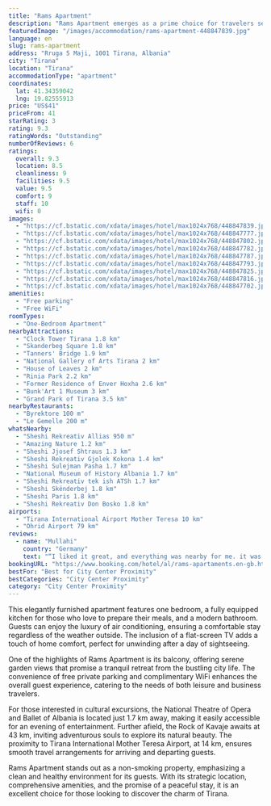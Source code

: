 ```yaml
---
title: "Rams Apartment"
description: "Rams Apartment emerges as a prime choice for travelers seeking comfort and convenience in the heart of Tirana."
featuredImage: "/images/accommodation/rams-apartment-448847839.jpg"
language: en
slug: rams-apartment
address: "Rruga 5 Maji, 1001 Tirana, Albania"
city: "Tirana"
location: "Tirana"
accommodationType: "apartment"
coordinates:
  lat: 41.34359042
  lng: 19.82555913
price: "US$41"
priceFrom: 41
starRating: 3
rating: 9.3
ratingWords: "Outstanding"
numberOfReviews: 6
ratings:
  overall: 9.3
  location: 8.5
  cleanliness: 9
  facilities: 9.5
  value: 9.5
  comfort: 9
  staff: 10
  wifi: 0
images:
  - "https://cf.bstatic.com/xdata/images/hotel/max1024x768/448847839.jpg?k=57fa2a0be84c95ca30ab9fddec2d199847915b7e747a7ce9faa26c9dc4cf3c0b&o=&hp=1"
  - "https://cf.bstatic.com/xdata/images/hotel/max1024x768/448847777.jpg?k=3e3ee56840206d9620f440242b5698f05d78bb606a2046a82453dfdaeadfa316&o=&hp=1"
  - "https://cf.bstatic.com/xdata/images/hotel/max1024x768/448847802.jpg?k=d6f4278c57831ffab761d49df7847a2d8d957c209b63ffa4379495bd3117a358&o=&hp=1"
  - "https://cf.bstatic.com/xdata/images/hotel/max1024x768/448847782.jpg?k=aefe340888fc69f25571b0aed2df241fe0bf75cd7b69b257143dfa6d20fe2792&o=&hp=1"
  - "https://cf.bstatic.com/xdata/images/hotel/max1024x768/448847787.jpg?k=68ebc9155c4ea62fd77a5d84de22b6f5193f4c7f35bfcdc535c52711e6b12934&o=&hp=1"
  - "https://cf.bstatic.com/xdata/images/hotel/max1024x768/448847793.jpg?k=adaf757350d813fb7c12ff7164fe383e7753083f8240f0e2e6b4d8e1bd5fc930&o=&hp=1"
  - "https://cf.bstatic.com/xdata/images/hotel/max1024x768/448847825.jpg?k=4c76a7061709d5e3705580281891d62846c9e3df9f16029004258b3bd4f53fa6&o=&hp=1"
  - "https://cf.bstatic.com/xdata/images/hotel/max1024x768/448847816.jpg?k=6fcd7d57f2d52d73a7dc155910f91507ef0e89e7bcd499e20f933019fef2d5b2&o=&hp=1"
  - "https://cf.bstatic.com/xdata/images/hotel/max1024x768/448847702.jpg?k=2fe3d40e25008bca83ae1c79702f8d30d8ea4d5e44d773f8fddeb351ab49d5d6&o=&hp=1"
amenities:
  - "Free parking"
  - "Free WiFi"
roomTypes:
  - "One-Bedroom Apartment"
nearbyAttractions:
  - "Clock Tower Tirana 1.8 km"
  - "Skanderbeg Square 1.8 km"
  - "Tanners' Bridge 1.9 km"
  - "National Gallery of Arts Tirana 2 km"
  - "House of Leaves 2 km"
  - "Rinia Park 2.2 km"
  - "Former Residence of Enver Hoxha 2.6 km"
  - "Bunk'Art 1 Museum 3 km"
  - "Grand Park of Tirana 3.5 km"
nearbyRestaurants:
  - "Byrektore 100 m"
  - "Le Gemelle 200 m"
whatsNearby:
  - "Sheshi Rekreativ Allias 950 m"
  - "Amazing Nature 1.2 km"
  - "Sheshi Jjosef Shtraus 1.3 km"
  - "Sheshi Rekreativ Gjolek Kokona 1.4 km"
  - "Sheshi Sulejman Pasha 1.7 km"
  - "National Museum of History Albania 1.7 km"
  - "Sheshi Rekreativ tek ish ATSh 1.7 km"
  - "Sheshi Skënderbej 1.8 km"
  - "Sheshi Paris 1.8 km"
  - "Sheshi Rekreativ Don Bosko 1.8 km"
airports:
  - "Tirana International Airport Mother Teresa 10 km"
  - "Ohrid Airport 79 km"
reviews:
  - name: "Mullahi"
    country: "Germany"
    text: "“I liked it great, and everything was nearby for me. it was good”"
bookingURL: "https://www.booking.com/hotel/al/rams-apartaments.en-gb.html?aid=8035640"
bestFor: "Best for City Center Proximity"
bestCategories: "City Center Proximity"
category: "City Center Proximity"
---
```


This elegantly furnished apartment features one bedroom, a fully equipped kitchen for those who love to prepare their meals, and a modern bathroom. Guests can enjoy the luxury of air conditioning, ensuring a comfortable stay regardless of the weather outside. The inclusion of a flat-screen TV adds a touch of home comfort, perfect for unwinding after a day of sightseeing.

One of the highlights of Rams Apartment is its balcony, offering serene garden views that promise a tranquil retreat from the bustling city life. The convenience of free private parking and complimentary WiFi enhances the overall guest experience, catering to the needs of both leisure and business travelers.

For those interested in cultural excursions, the National Theatre of Opera and Ballet of Albania is located just 1.7 km away, making it easily accessible for an evening of entertainment. Further afield, the Rock of Kavaje awaits at 43 km, inviting adventurous souls to explore its natural beauty. The proximity to Tirana International Mother Teresa Airport, at 14 km, ensures smooth travel arrangements for arriving and departing guests.

Rams Apartment stands out as a non-smoking property, emphasizing a clean and healthy environment for its guests. With its strategic location, comprehensive amenities, and the promise of a peaceful stay, it is an excellent choice for those looking to discover the charm of Tirana.